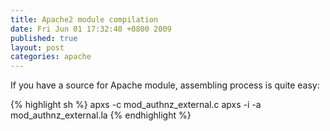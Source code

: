 ```yaml
---
title: Apache2 module compilation
date: Fri Jun 01 17:32:40 +0800 2009
published: true
layout: post
categories: apache
---
```


If you have a source for Apache module, assembling process is quite easy:

{% highlight sh %}
apxs -c mod_authnz_external.c
apxs -i -a mod_authnz_external.la
{% endhighlight %}

